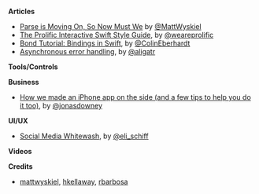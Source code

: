 **Articles**

* [Parse is Moving On, So Now Must We](https://mattwyskiel.github.io/posts/2016/02/07/parse-shutdown.html) by [@MattWyskiel](https://twitter.com/mattwyskiel)
* [The Prolific Interactive Swift Style Guide](http://blog.prolificinteractive.com/2016/02/08/the-prolific-interactive-swift-style-guide/), by [@weareprolific](https://twitter.com/weareprolific)
* [Bond Tutorial: Bindings in Swift](http://www.raywenderlich.com/123108/bond-tutorial), by [@ColinEberhardt](https://twitter.com/ColinEberhardt)
* [Asynchronous error handling](http://alisoftware.github.io/swift/async/error/2016/02/06/async-errors/), by [@aligatr](https://twitter.com/aligatr)

**Tools/Controls**

**Business**

* [How we made an iPhone app on the side (and a few tips to help you do it too)](https://medium.com/@jonasdowney/how-we-made-an-iphone-app-on-the-side-and-a-few-tips-to-help-you-do-it-too-454b3c655bc4#.eygt67ex3), by [@jonasdowney](https://twitter.com/jonasdowney)

**UI/UX**

* [Social Media Whitewash](http://www.elischiff.com/2016/2/9/social-media-whitewash), by [@eli_schiff](https://twitter.com/eli_schiff)

**Videos**

**Credits**

* [mattwyskiel](https://github.com/mattwyskiel),  [hkellaway](https://github.com/hkellaway), [rbarbosa](https://github.com/rbarbosa)
